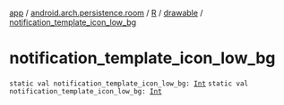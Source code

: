 [app](../../../index.md) / [android.arch.persistence.room](../../index.md) / [R](../index.md) / [drawable](index.md) / [notification_template_icon_low_bg](./notification_template_icon_low_bg.md)

# notification_template_icon_low_bg

`static val notification_template_icon_low_bg: `[`Int`](https://kotlinlang.org/api/latest/jvm/stdlib/kotlin/-int/index.html)
`static val notification_template_icon_low_bg: `[`Int`](https://kotlinlang.org/api/latest/jvm/stdlib/kotlin/-int/index.html)